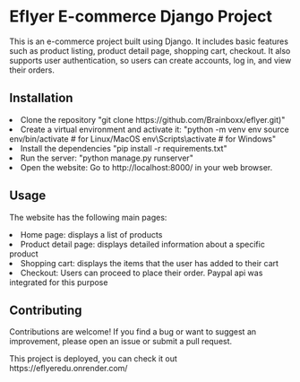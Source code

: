 <h1>Eflyer E-commerce Django Project</h1>

<p>This is an e-commerce project built using Django. It includes basic features such as product listing, product detail page, shopping cart, checkout. It also supports user authentication, so users can create accounts, log in, and view their orders.</p>
<h2>Installation</h2>
<li>Clone the repository "git clone https://github.com/Brainboxx/eflyer.git)"</li>
<li>Create a virtual environment and activate it: "python -m venv env
source env/bin/activate  # for Linux/MacOS
env\Scripts\activate  # for Windows" </li>
<li>Install the dependencies "pip install -r requirements.txt" </li>
<li> Run the server: "python manage.py runserver" </li>
<li>Open the website:
Go to http://localhost:8000/ in your web browser.</li>
<h2>Usage</h2>
<p>The website has the following main pages:</p>
<li>Home page: displays a list of products</li>
<li>Product detail page: displays detailed information about a specific product</li>
<li>Shopping cart: displays the items that the user has added to their cart</li>
<li>Checkout: Users can proceed to place their order. Paypal api was integrated for this purpose</li>
<h2>Contributing</h2>
<p>Contributions are welcome! If you find a bug or want to suggest an improvement, please open an issue or submit a pull request.</p>
<p> This project is deployed, you can check it out https://eflyeredu.onrender.com/ </p>
